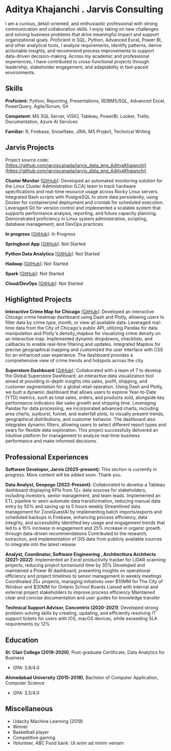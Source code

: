 # Aditya Khajanchi . Jarvis Consulting

I am a curious, detail-oriented, and enthusiastic professional with strong communication and collaboration skills. I enjoy taking on new challenges and solving business problems that drive meaningful impact and support organizational goals. Proficient in SQL, Python, Advanced Excel, Power BI, and other analytical tools, I analyze requirements, identify patterns, derive actionable insights, and recommend process improvements to support data-driven decision-making. Across my academic and professional experiences, I have contributed to cross-functional projects through leadership, stakeholder engagement, and adaptability in fast-paced environments.

## Skills

**Proficient:** Python, Reporting, Presentations, RDBMS/SQL, Advanced Excel, PowerQuery, Agile/Scrum, Git

**Competent:** MS SQL Server, VISIO, Tableau, PowerBI, Looker, Trello, Documentation, Azure AI Services

**Familiar:** R, Firebase, Snowflake, JIRA, MS Project, Technical Writing

## Jarvis Projects

Project source code: [https://github.com/jarviscanada/jarvis_data_eng_AdityaKhajanchi](https://github.com/jarviscanada/jarvis_data_eng_AdityaKhajanchi)


**Cluster Monitor** [[GitHub](https://github.com/jarviscanada/jarvis_data_eng_AdityaKhajanchi/tree/master/linux_sql)]: Developed an automated monitoring solution for the Linux Cluster Administration (LCA) team to track hardware specifications and real-time resource usage across Rocky Linux servers. Integrated Bash scripts with PostgreSQL to store data persistently, using Docker for containerized deployment and crontab for scheduled execution. Leveraged Git for version control and implemented a scalable system that supports performance analysis, reporting, and future capacity planning. Demonstrated proficiency in Linux system administration, scripting, database management, and DevOps practices.

**In progress** [[GitHub](https://github.com/jarviscanada/jarvis_data_eng_AdityaKhajanchi/tree/master/sql)]: In Progress

**Springboot App** [[GitHub](https://github.com/jarviscanada/jarvis_data_eng_AdityaKhajanchi/tree/master/springboot)]: Not Started

**Python Data Analytics** [[GitHub](https://github.com/jarviscanada/jarvis_data_eng_AdityaKhajanchi/tree/master/python_data_analytics)]: Not Started

**Hadoop** [[GitHub](https://github.com/jarviscanada/jarvis_data_eng_AdityaKhajanchi/tree/master/hadoop)]: Not Started

**Spark** [[GitHub](https://github.com/jarviscanada/jarvis_data_eng_AdityaKhajanchi/tree/master/spark)]: Not Started

**Cloud/DevOps** [[GitHub](https://github.com/jarviscanada/jarvis_data_eng_AdityaKhajanchi/tree/master/cloud_devops)]: Not Started


## Highlighted Projects
**Interactive Crime Map for Chicago** [[GitHub](https://github.com/ANK002X/DA-Projects/blob/2489f63ced2365bece7fa054d2a22f3bf85444d4/PersonalProjects/4a_ChicagoCrimesDataVisualization%5BView_in_Browser%5D.ipynb)]: Developed an interactive Chicago crime heatmap dashboard using Dash and Plotly, allowing users to filter data by crime type, month, or view all available data. Leveraged real-time data from the City of Chicago's public API, utilizing Pandas for data manipulation and Plotly's density_mapbox for visualizing crime density on an interactive map. Implemented dynamic dropdowns, checklists, and callbacks to enable real-time filtering and updates. Integrated Mapbox for precise geographical mapping and customized the user interface with CSS for an enhanced user experience. The dashboard provides a comprehensive view of crime trends and hotspots across the city.

**Superstore Dashboard** [[GitHub](https://github.com/ANK002X/DA-Projects/blob/2489f63ced2365bece7fa054d2a22f3bf85444d4/PersonalProjects/2_SuperstoreDashboard.ipynb)]: Collaborated with a team of 7 to develop the Global Superstore Dashboard, an interactive data visualization tool aimed at providing in-depth insights into sales, profit, shipping, and customer segmentation for a global retail operation. Using Dash and Plotly, we built a dynamic dashboard that allows users to explore Year-to-Date (YTD) metrics, such as total sales, orders, and products sold, alongside key performance indicators like sales growth and shipping time. Leveraging Pandas for data processing, we incorporated advanced charts, including area charts, sunburst, funnel, and waterfall plots, to visually present trends, geographical distributions, and customer behavior. The dashboard also integrates dynamic filters, allowing users to select different report types and years for flexible data exploration. This project successfully delivered an intuitive platform for management to analyze real-time business performance and make informed decisions.


## Professional Experiences

**Software Developer, Jarvis (2025-present)**: This section is currently in progress. More content will be added soon. Thank you.

**Data Analyst, Geopogo (2022-Present)**: Collaborated to develop a Tableau dashboard displaying KPIs from 12+ data sources for stakeholders, including investors, senior management, and team leads. Implemented an ETL pipeline to semi-automate data transformation, reducing manual data entry by 50% and saving up to 5 hours weekly Streamlined data management for ZoneQuestAI by implementing batch imports/exports and scheduled backups in Firebase, enhancing process efficiency, data integrity, and accessibility Identified key usage and engagement trends that led to a 15% increase in engagement and 25% increase in organic growth through data-driven recommendations Contributed to the research, extraction, and implementation of GIS data from publicly available sources to integrate into the latest release

**Analyst, Coordinator, Software Engineering , Architecttura Architects (2021-2022)**: Implemented an Excel productivity tracker for LiDAR scanning projects, reducing project turnaround time by 35% Developed and maintained a Power BI dashboard, presenting insights on operational efficiency and project timelines to senior management in weekly meetings Coordinated 25+ projects, managing initiatives over $10MM for The City of Windsor and $30MM for Ontario School Boards Liaised with internal and external project stakeholders to improve process efficiency Maintained clear and concise documentation and user guides for knowledge transfer

**Technical Support Advisor, Concentrix (2020-2021)**: Developed strong problem-solving skills by creating, updating, and efficiently resolving IT support tickets for users with iOS, macOS devices, while exceeding SLA requirements by 12%


## Education
**St. Clair College (2019-2020)**, Post-graduate Certificate, Data Analytics for Business
- GPA: 3.8/4.0

**Ahmedabad University (2015-2018)**, Bachelor of Computer Application, Computer Science
- GPA: 3.5/4.0


## Miscellaneous
- Udacity Machine Learning (2019)
- Winner
- Basketball player
- Competitive gaming
- Volunteer, ABC Food bank: Ut enim ad minim veniam
